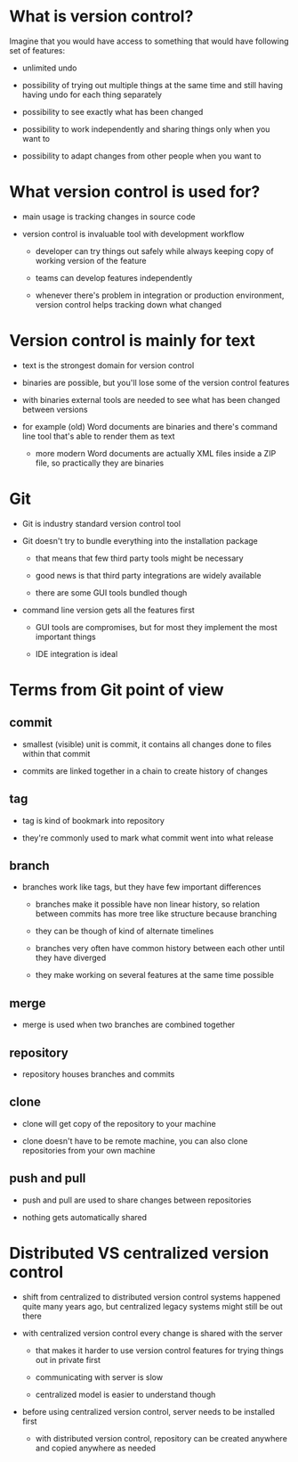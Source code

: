 # What is version control?

Imagine that you would have access to something that would have following set
of features:

- unlimited undo

- possibility of trying out multiple things at the same time and still having
  having undo for each thing separately

- possibility to see exactly what has been changed

- possibility to work independently and sharing things only when you want to

- possibility to adapt changes from other people when you want to

# What version control is used for?

- main usage is tracking changes in source code

- version control is invaluable tool with development workflow

  - developer can try things out safely while always keeping copy of working
    version of the feature

  - teams can develop features independently

  - whenever there's problem in integration or production environment, version
    control helps tracking down what changed

# Version control is mainly for text

- text is the strongest domain for version control

- binaries are possible, but you'll lose some of the version control features

- with binaries external tools are needed to see what has been changed between
  versions

- for example (old) Word documents are binaries and there's command line tool
  that's able to render them as text

  - more modern Word documents are actually XML files inside a ZIP file, so
    practically they are binaries

# Git

- Git is industry standard version control tool

- Git doesn't try to bundle everything into the installation package

  - that means that few third party tools might be necessary

  - good news is that third party integrations are widely available

  - there are some GUI tools bundled though

- command line version gets all the features first

  - GUI tools are compromises, but for most they implement the most important
    things

  - IDE integration is ideal

# Terms from Git point of view

## commit

- smallest (visible) unit is commit, it contains all changes done to files
  within that commit

- commits are linked together in a chain to create history of changes

## tag

- tag is kind of bookmark into repository

- they're commonly used to mark what commit went into what release

## branch

- branches work like tags, but they have few important differences

  - branches make it possible have non linear history, so relation between
    commits has more tree like structure because branching

  - they can be though of kind of alternate timelines

  - branches very often have common history between each other until they have
    diverged

  - they make working on several features at the same time possible

## merge

- merge is used when two branches are combined together

## repository

- repository houses branches and commits

## clone

- clone will get copy of the repository to your machine

- clone doesn't have to be remote machine, you can also clone repositories from
  your own machine

## push and pull

- push and pull are used to share changes between repositories

- nothing gets automatically shared

# Distributed VS centralized version control

- shift from centralized to distributed version control systems happened quite
  many years ago, but centralized legacy systems might still be out there

- with centralized version control every change is shared with the server

  - that makes it harder to use version control features for trying things out
    in private first

  - communicating with server is slow

  - centralized model is easier to understand though

- before using centralized version control, server needs to be installed first

  - with distributed version control, repository can be created anywhere and
    copied anywhere as needed
